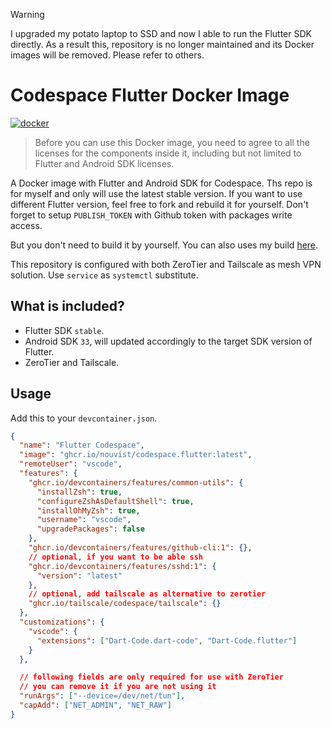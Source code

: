 > [!WARNING]
> I upgraded my potato laptop to SSD and now I able to run the Flutter SDK
> directly. As a result this, repository is no longer maintained and its
> Docker images will be removed. Please refer to others.

# Codespace Flutter Docker Image

[![docker](https://img.shields.io/badge/docker-%230db7ed.svg?logo=docker&logoColor=white)](
https://github.com/nouvist/codespace.flutter/pkgs/container/codespace.flutter)

> Before you can use this Docker image, you need to agree to all the licenses
> for the components inside it, including but not limited to Flutter and
> Android SDK licenses.

A Docker image with Flutter and Android SDK for Codespace. Ths repo is for
myself and only will use the latest stable version. If you want to use
different Flutter version, feel free to fork and rebuild it for yourself.
Don't forget to setup `PUBLISH_TOKEN` with Github token with packages write
access.

But you don't need to build it by yourself. You can also uses my build
[here](https://github.com/nouvist/codespace.flutter/pkgs/container/codespace.flutter).

This repository is configured with both ZeroTier and Tailscale as mesh VPN
solution. Use `service` as `systemctl` substitute.

## What is included?

- Flutter SDK `stable`.
- Android SDK `33`, will updated accordingly to the target SDK version of
  Flutter.
- ZeroTier and Tailscale.

## Usage

Add this to your `devcontainer.json`.

```json
{
  "name": "Flutter Codespace",
  "image": "ghcr.io/nouvist/codespace.flutter:latest",
  "remoteUser": "vscode",
  "features": {
    "ghcr.io/devcontainers/features/common-utils": {
      "installZsh": true,
      "configureZshAsDefaultShell": true,
      "installOhMyZsh": true,
      "username": "vscode",
      "upgradePackages": false
    },
    "ghcr.io/devcontainers/features/github-cli:1": {},
    // optional, if you want to be able ssh
    "ghcr.io/devcontainers/features/sshd:1": {
      "version": "latest"
    },
    // optional, add tailscale as alternative to zerotier
    "ghcr.io/tailscale/codespace/tailscale": {}
  },
  "customizations": {
    "vscode": {
      "extensions": ["Dart-Code.dart-code", "Dart-Code.flutter"]
    }
  },

  // following fields are only required for use with ZeroTier
  // you can remove it if you are not using it
  "runArgs": ["--device=/dev/net/tun"],
  "capAdd": ["NET_ADMIN", "NET_RAW"]
}
```
